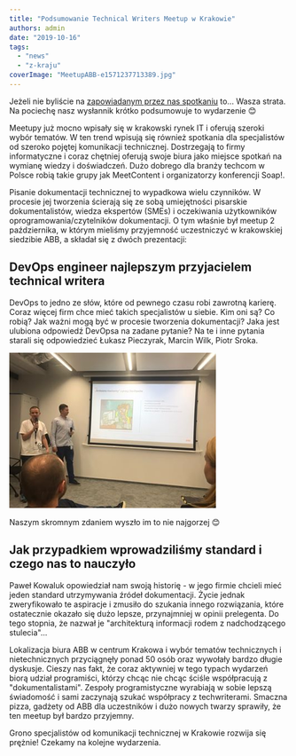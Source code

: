 ```yaml
---
title: "Podsumowanie Technical Writers Meetup w Krakowie"
authors: admin
date: "2019-10-16"
tags:
  - "news"
  - "z-kraju"
coverImage: "MeetupABB-e1571237713389.jpg"
---
```


Jeżeli nie byliście na
[zapowiadanym przez nas spotkaniu](http://techwriter.pl/spotkanie-technical-writerow-w-krakowie/)
to... Wasza strata. Na pociechę nasz wysłannik krótko podsumowuje to wydarzenie
😊

Meetupy już mocno wpisały się w krakowski rynek IT i oferują szeroki wybór
tematów. W ten trend wpisują się również spotkania dla specjalistów od szeroko
pojętej komunikacji technicznej. Dostrzegają to firmy informatyczne i coraz
chętniej oferują swoje biura jako miejsce spotkań na wymianę wiedzy i
doświadczeń. Dużo dobrego dla branży techcom w Polsce robią takie grupy jak
MeetContent i organizatorzy konferencji Soap!.

Pisanie dokumentacji technicznej to wypadkowa wielu czynników. W procesie jej
tworzenia ścierają się ze sobą umiejętności pisarskie dokumentalistów, wiedza
ekspertów (SMEs) i oczekiwania użytkowników oprogramowania/czytelników
dokumentacji. O tym właśnie był meetup 2 października, w którym mieliśmy
przyjemność uczestniczyć w krakowskiej siedzibie ABB, a składał się z dwóch
prezentacji:

## DevOps engineer najlepszym przyjacielem technical writera

DevOps to jedno ze słów, które od pewnego czasu robi zawrotną karierę. Coraz
więcej firm chce mieć takich specjalistów u siebie. Kim oni są? Co robią? Jak
ważni mogą być w procesie tworzenia dokumentacji? Jaka jest ulubiona odpowiedź
DevOpsa na zadane pytanie? Na te i inne pytania starali się odpowiedzieć Łukasz
Pieczyrak, Marcin Wilk, Piotr Sroka.

![](images/MeetingABBDevops.jpg)

Naszym skromnym zdaniem wyszło im to nie najgorzej 😊

## Jak przypadkiem wprowadziliśmy standard i czego nas to nauczyło

Paweł Kowaluk opowiedział nam swoją historię - w jego firmie chcieli mieć jeden
standard utrzymywania źródeł dokumentacji. Życie jednak zweryfikowało te
aspiracje i zmusiło do szukania innego rozwiązania, które ostatecznie okazało
się dużo lepsze, przynajmniej w opinii prelegenta. Do tego stopnia, że nazwał je
"architekturą informacji rodem z nadchodzącego stulecia"...

Lokalizacja biura ABB w centrum Krakowa i wybór tematów technicznych i
nietechnicznych przyciągnęły ponad 50 osób oraz wywołały bardzo długie dyskusje.
Cieszy nas fakt, że coraz aktywniej w tego typach wydarzeń biorą udział
programiści, którzy chcąc nie chcąc ściśle współpracują z "dokumentalistami".
Zespoły programistyczne wyrabiają w sobie lepszą świadomość i sami zaczynają
szukać współpracy z techwriterami. Smaczna pizza, gadżety od ABB dla uczestników
i dużo nowych twarzy sprawiły, że ten meetup był bardzo przyjemny.

Grono specjalistów od komunikacji technicznej w Krakowie rozwija się prężnie!
Czekamy na kolejne wydarzenia.
